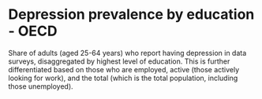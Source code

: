 # Depression prevalence by education - OECD

Share of adults (aged 25-64 years) who report having depression in data surveys, disaggregated by highest level of education. This is further differentiated based on those who are employed, active (those actively looking for work), and the total (which is the total population, including those unemployed).